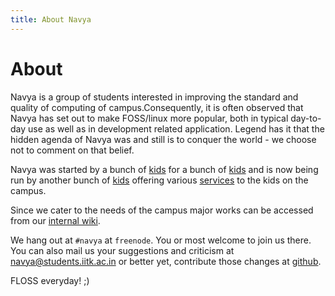 ```yaml
---
title: About Navya
---
```


# About

Navya is a group of students interested in improving the standard and quality of computing of campus.Consequently, it is often observed that Navya has set out to make FOSS/linux more popular, both in typical day-to-day use as well as in development related application. Legend has it that the hidden agenda of Navya was and still is to conquer the world - we choose not to comment on that belief. 

Navya was started by a bunch of [kids](people#alumni) for a bunch of [kids](http://students.iitk.ac.in) and is now being run by another bunch of [kids](people#current) offering various [services]() to the kids on the campus.

Since we cater to the needs of the campus major works can be accessed from our [internal wiki](http://navya.junta.iitk.ac.in).

We hang out at `#navya` at `freenode`. You or most welcome to join us there. You can also mail us your suggestions and criticism at [navya@students.iitk.ac.in]() or better yet, contribute those changes at [github](http://github.com/navya).

FLOSS everyday! ;)
